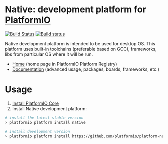# Native: development platform for [PlatformIO](http://platformio.org)
[![Build Status](https://travis-ci.org/platformio/platform-native.svg?branch=develop)](https://travis-ci.org/platformio/platform-native)
[![Build status](https://ci.appveyor.com/api/projects/status/bxxdqmovprfd7vsu/branch/develop?svg=true)](https://ci.appveyor.com/project/ivankravets/platform-native/branch/develop)


Native development platform is intended to be used for desktop OS. This platform uses built-in toolchains (preferable based on GCC), frameworks, libs from particular OS where it will be run.

* [Home](http://platformio.org/platforms/native) (home page in PlatformIO Platform Registry)
* [Documentation](http://docs.platformio.org/page/platforms/native.html) (advanced usage, packages, boards, frameworks, etc.)

# Usage

1. [Install PlatformIO Core](http://docs.platformio.org/en/latest/core.html)
2. Install Native development platform:
```bash
# install the latest stable version
> platformio platform install native

# install development version
> platformio platform install https://github.com/platformio/platform-native.git
```

